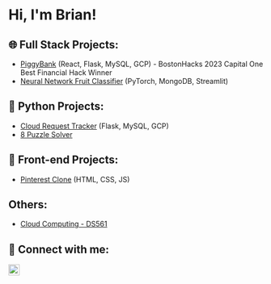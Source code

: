 <h1>Hi, I'm Brian!</h1>

<h2>🌐 Full Stack Projects:</h2>

<ul>
  <li><a href="https://github.com/brianwong778/PiggyBank-BostonHacks">PiggyBank</a> (React, Flask, MySQL, GCP) - BostonHacks 2023 Capital One Best Financial Hack Winner</li>
  <li><a href="https://github.com/brianwong778/Neural-Network-Fruit-Classifier">Neural Network Fruit Classifier</a> (PyTorch, MongoDB, Streamlit)</li>
</ul>

<h2>🐍 Python Projects:</h2>

<ul>
  <li><a href="https://github.com/brianwong778/Cloud-Request-Tracker">Cloud Request Tracker</a> (Flask, MySQL, GCP)</li>
  <li><a href="https://github.com/brianwong778/Eight-Puzzle-Solver">8 Puzzle Solver</a></li>
</ul>

<h2>🎨 Front-end Projects:</h2>

<ul>
  <li><a href="https://github.com/brianwong778/Pinterest-Clone">Pinterest Clone</a> (HTML, CSS, JS)</li>
</ul>

<h2>Others:</h2>

<ul>
  <li><a href="https://github.com/brianwong778/Cloud-Computing-DS561">Cloud Computing - DS561</a></li>
</ul>

<h2>🤳 Connect with me:</h2>

<p>
  <a href="https://www.linkedin.com/in/brian-wong-5242b6224/](https://www.linkedin.com/in/brianwong778/)">
    <img align="left" alt="Brian Wong | LinkedIn" width="22px" src="https://cdn.jsdelivr.net/npm/simple-icons@v3/icons/linkedin.svg"/>
  </a>
</p>

<!-- Clear the float -->
<div style="clear: both;"></div>

